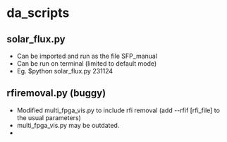 # da_scripts
## solar_flux.py 
- Can be imported and run as the file SFP_manual
- Can be run on terminal (limited to default mode)
- Eg. $python solar_flux.py 231124
## rfiremoval.py (buggy)
- Modified multi_fpga_vis.py to include rfi removal (add --rfif [rfi_file] to the usual parameters)
- multi_fpga_vis.py may be outdated.
- 
